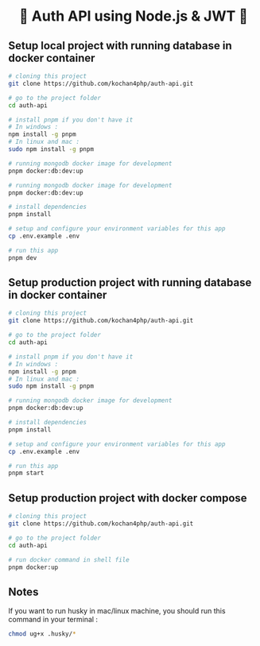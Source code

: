 <h1 align="center">🌟 Auth API using Node.js & JWT 🌟</h1>

## Setup local project with running database in docker container

```bash
# cloning this project
git clone https://github.com/kochan4php/auth-api.git

# go to the project folder
cd auth-api

# install pnpm if you don't have it
# In windows :
npm install -g pnpm
# In linux and mac :
sudo npm install -g pnpm

# running mongodb docker image for development
pnpm docker:db:dev:up

# running mongodb docker image for development
pnpm docker:db:dev:up

# install dependencies
pnpm install

# setup and configure your environment variables for this app
cp .env.example .env

# run this app
pnpm dev
```

## Setup production project with running database in docker container

```bash
# cloning this project
git clone https://github.com/kochan4php/auth-api.git

# go to the project folder
cd auth-api

# install pnpm if you don't have it
# In windows :
npm install -g pnpm
# In linux and mac :
sudo npm install -g pnpm

# running mongodb docker image for development
pnpm docker:db:dev:up

# install dependencies
pnpm install

# setup and configure your environment variables for this app
cp .env.example .env

# run this app
pnpm start
```

## Setup production project with docker compose

```bash
# cloning this project
git clone https://github.com/kochan4php/auth-api.git

# go to the project folder
cd auth-api

# run docker command in shell file
pnpm docker:up
```

## Notes

If you want to run husky in mac/linux machine, you should run this command in your terminal :

```bash
chmod ug+x .husky/*
```
